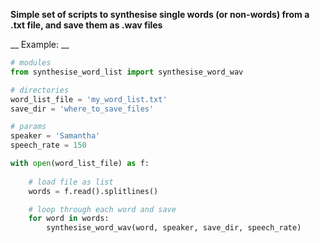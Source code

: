__Simple set of scripts to synthesise single words (or non-words)
from a .txt file, and save them as .wav files__

__ Example: __

```python
# modules
from synthesise_word_list import synthesise_word_wav

# directories
word_list_file = 'my_word_list.txt'
save_dir = 'where_to_save_files'

# params
speaker = 'Samantha'
speech_rate = 150

with open(word_list_file) as f:
    
    # load file as list
    words = f.read().splitlines()

    # loop through each word and save
    for word in words:
		synthesise_word_wav(word, speaker, save_dir, speech_rate)
```